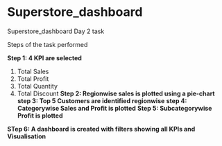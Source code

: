 # Superstore_dashboard

Superstore_dashboard Day 2 task

Steps of the task performed

**Step 1: 4 KPI are selected**  
  1. Total Sales
  2. Total Profit
  3. Total Quantity
  4. Total Discount
**Step 2: Regionwise sales is plotted using a pie-chart**
**step 3: Top 5 Customers are identified regionwise**
**step 4: Categorywise Sales and Profit is plotted**
**Step 5: Subcategorywise Profit is plotted**

**STep 6: A dashboard is created with filters showing all KPIs and Visualisation**
